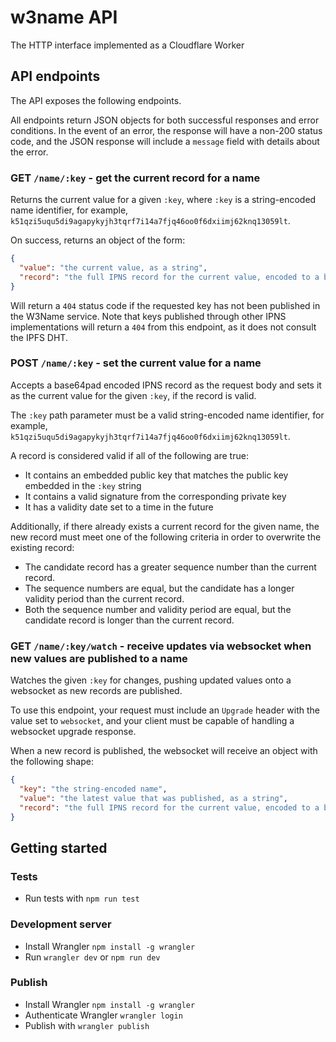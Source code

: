 # w3name API

The HTTP interface implemented as a Cloudflare Worker

## API endpoints

The API exposes the following endpoints.

All endpoints return JSON objects for both successful responses and error conditions. In the event of an error, the response will have a non-200 status code, and the JSON response will include a `message` field with details about the error.

### GET `/name/:key` - get the current record for a name

Returns the current value for a given `:key`, where `:key` is a string-encoded name identifier, for example, `k51qzi5uqu5di9agapykyjh3tqrf7i14a7fjq46oo0f6dxiimj62knq13059lt`.

On success, returns an object of the form:

```json
{
  "value": "the current value, as a string",
  "record": "the full IPNS record for the current value, encoded to a binary form and base64pad encoded"
}
```

Will return a `404` status code if the requested key has not been published in the W3Name service. Note that keys published through other IPNS implementations will return a `404` from this endpoint, as it does not consult the IPFS DHT.

### POST `/name/:key` - set the current value for a name

Accepts a base64pad encoded IPNS record as the request body and sets it as the current value for the given `:key`, if the record is valid.

The `:key` path parameter must be a valid string-encoded name identifier, for example, `k51qzi5uqu5di9agapykyjh3tqrf7i14a7fjq46oo0f6dxiimj62knq13059lt`.

A record is considered valid if all of the following are true:

- It contains an embedded public key that matches the public key embedded in the `:key` string
- It contains a valid signature from the corresponding private key 
- It has a validity date set to a time in the future

Additionally, if there already exists a current record for the given name, the new record must meet one of the following criteria in order to overwrite the existing record:

- The candidate record has a greater sequence number than the current record.
- The sequence numbers are equal, but the candidate has a longer validity period than the current record.
- Both the sequence number and validity period are equal, but the candidate record is longer than the current record.

### GET `/name/:key/watch` - receive updates via websocket when new values are published to a name

Watches the given `:key` for changes, pushing updated values onto a websocket as new records are published.

To use this endpoint, your request must include an `Upgrade` header with the value set to `websocket`, and your client must be capable of handling a websocket upgrade response.

When a new record is published, the websocket will receive an object with the following shape:

```json
{
  "key": "the string-encoded name",
  "value": "the latest value that was published, as a string",
  "record": "the full IPNS record for the current value, encoded to a binary form and base64pad encoded"
}
```

## Getting started

### Tests

* Run tests with `npm run test`

### Development server

* Install Wrangler `npm install -g wrangler`
* Run `wrangler dev` or `npm run dev`

### Publish

* Install Wrangler `npm install -g wrangler`
* Authenticate Wrangler `wrangler login`
* Publish with `wrangler publish`
